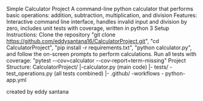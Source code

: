 Simple Calculator Project
A command-line python calculator that performs basic operations: addition, subtraction, multiplication, and division
Features: Interactive command line interface, handles invalid input and division by zero, includes unit tests with coverage, written in python 3
Setup Instructions: Clone the repository "git clone https://github.com/eddysantana16/CalculatorProject.git", "cd CalculatorProject", "pip install -r requirements.txt", 
"python calculator.py", and follow the on-screen prompts to perform calculations. 
Run all tests with coverage: "pytest --cov=calculator --cov-report=term-missing"
Project Structure: CalculatorProject/ |-calculator.py (main code) |- tests/ -test_operations.py (all tests combined) |- .github/ -workflows - python-app.yml

created by eddy santana
